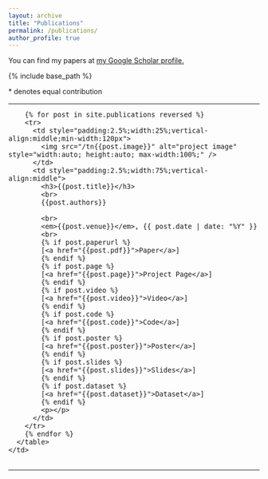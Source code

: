 ```yaml
---
layout: archive
title: "Publications"
permalink: /publications/
author_profile: true
---
```



You can find my papers at <u><a href="https://scholar.google.fr/citations?user=UpV5wyYAAAAJ&hl=en">my Google Scholar profile</a>.</u>

{% include base_path %}

\* denotes equal contribution

<table style="width:100%;max-width:800px;border:0px;border-spacing:0px;border-collapse:collapse;margin-right:auto;margin-left:auto;">
  <tr style="padding:0px">
    <td style="padding:0px">
      <table style="width:100%;border:0px;border-spacing:0px;border-collapse:collapse;margin-right:auto;margin-left:auto;">

        {% for post in site.publications reversed %}
        <tr>
          <td style="padding:2.5%;width:25%;vertical-align:middle;min-width:120px">
            <img src="/tn{{post.image}}" alt="project image" style="width:auto; height:auto; max-width:100%;" />
          </td>
          <td style="padding:2.5%;width:75%;vertical-align:middle">
            <h3>{{post.title}}</h3>
            <br>
            {{post.authors}}

            <br>
            <em>{{post.venue}}</em>, {{ post.date | date: "%Y" }}
            <br>
            {% if post.paperurl %}
            [<a href="{{post.pdf}}">Paper</a>]
            {% endif %}
            {% if post.page %}
            [<a href="{{post.page}}">Project Page</a>]
            {% endif %}
            {% if post.video %}
            [<a href="{{post.video}}">Video</a>]
            {% endif %}
            {% if post.code %}
            [<a href="{{post.code}}">Code</a>]
            {% endif %}
            {% if post.poster %}
            [<a href="{{post.poster}}">Poster</a>]
            {% endif %}
            {% if post.slides %}
            [<a href="{{post.slides}}">Slides</a>]
            {% endif %}
            {% if post.dataset %}
            [<a href="{{post.dataset}}">Dataset</a>]
            {% endif %}
            <p></p>
          </td>
        </tr>
        {% endfor %}
      </table>
    </td>
  </tr>
</table>
